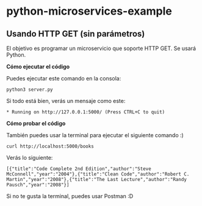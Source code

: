 # python-microservices-example
Usando HTTP GET (sin parámetros)
---
El objetivo es programar un microservicio que soporte HTTP GET. Se usará Python.

**Cómo ejecutar el código** </br>

Puedes ejecutar este comando en la consola:
```
python3 server.py
```
Si todo está bien, verás un mensaje como este:
```
* Running on http://127.0.0.1:5000/ (Press CTRL+C to quit)
```

**Cómo probar el código** </br>

También puedes usar la terminal para ejecutar el siguiente comando :)

```
curl http://localhost:5000/books
```

Verás lo siguiente:
```
[{"title":"Code Complete 2nd Edition","author":"Steve McConnell","year":"2004"},{"title":"Clean Code","author":"Robert C. Martin","year":"2008"},{"title":"The Last Lecture","author":"Randy Pausch","year":"2008"}]
```

Si no te gusta la terminal, puedes usar Postman :D